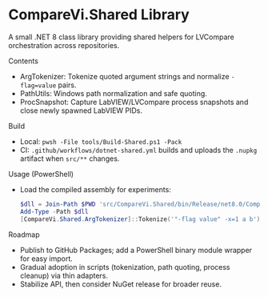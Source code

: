 # CompareVi.Shared Library

A small .NET 8 class library providing shared helpers for LVCompare orchestration across repositories.

Contents
- ArgTokenizer: Tokenize quoted argument strings and normalize `-flag=value` pairs.
- PathUtils: Windows path normalization and safe quoting.
- ProcSnapshot: Capture LabVIEW/LVCompare process snapshots and close newly spawned LabVIEW PIDs.

Build
- Local: `pwsh -File tools/Build-Shared.ps1 -Pack`
- CI: `.github/workflows/dotnet-shared.yml` builds and uploads the `.nupkg` artifact when `src/**` changes.

Usage (PowerShell)
- Load the compiled assembly for experiments:
  ```powershell
  $dll = Join-Path $PWD 'src/CompareVi.Shared/bin/Release/net8.0/CompareVi.Shared.dll'
  Add-Type -Path $dll
  [CompareVi.Shared.ArgTokenizer]::Tokenize('"-flag value" -x=1 a b')
  ```

Roadmap
- Publish to GitHub Packages; add a PowerShell binary module wrapper for easy import.
- Gradual adoption in scripts (tokenization, path quoting, process cleanup) via thin adapters.
- Stabilize API, then consider NuGet release for broader reuse.

